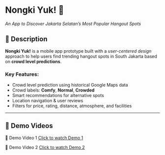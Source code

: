 # Nongki Yuk! 🍹

*An App to Discover Jakarta Selatan’s Most Popular Hangout Spots*

## 📱 Description

**Nongki Yuk!** is a mobile app prototype built with a *user-centered design* approach to help users find trending hangout spots in South Jakarta based on **crowd level predictions**.

### Key Features:

* Crowd level prediction using historical Google Maps data
* Crowd labels: **Comfy**, **Normal**, **Crowded**
* Smart recommendations for alternative spots
* Location navigation & user reviews
* Filters for price, rating, distance, atmosphere, and facilities

---

## 🎥 Demo Videos

🎥 Demo Video 1
[Click to watch Demo 1](https://drive.google.com/file/d/1WK1BszLU16zPLoYw-wJa-T7_4M7J7Fhk/view?usp=drive_link)

🎥 Demo Video 2
[Click to watch Demo 2](https://drive.google.com/file/d/1mEHqj42nvBjzgmQ5x4OwQ6WoYV6wO_eI/view?usp=drive_link)
